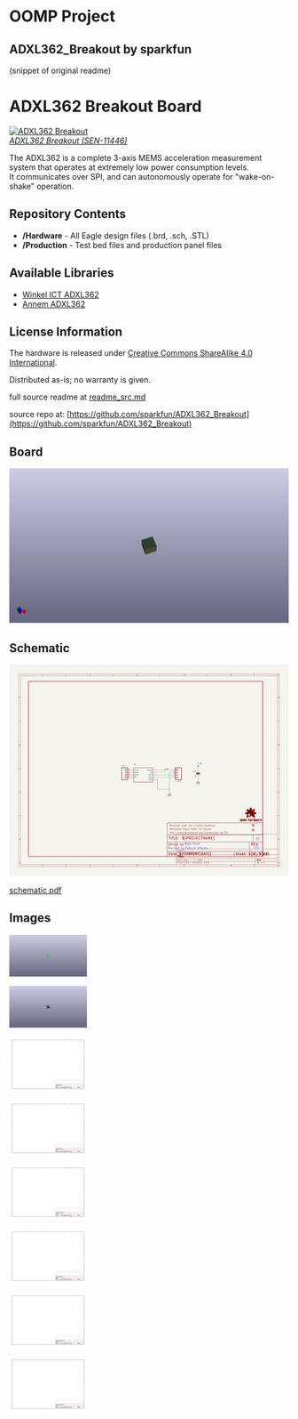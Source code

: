 # OOMP Project  
## ADXL362_Breakout  by sparkfun  
  
(snippet of original readme)  
  
ADXL362 Breakout Board  
======================  
  
[![ADXL362 Breakout](https://cdn.sparkfun.com//assets/parts/7/2/9/8/11446-01a.jpg)  
*ADXL362 Breakout (SEN-11446)*](https://www.sparkfun.com/products/11446)  
  
The ADXL362 is a complete 3-axis MEMS acceleration measurement system that operates at extremely low power consumption levels.  
It communicates over SPI, and can autonomously operate for "wake-on-shake" operation.  
  
Repository Contents  
-------------------  
* **/Hardware** - All Eagle design files (.brd, .sch, .STL)  
* **/Production** - Test bed files and production panel files  
  
Available Libraries  
-----------------------------  
* [Winkel ICT ADXL362](https://github.com/winkelict/ADXL362)  
* [Annem ADXL362](https://github.com/annem/ADXL362)  
  
License Information  
-------------------  
The hardware is released under [Creative Commons ShareAlike 4.0 International](https://creativecommons.org/licenses/by-sa/4.0/).  
  
Distributed as-is; no warranty is given.  
  
  full source readme at [readme_src.md](readme_src.md)  
  
source repo at: [https://github.com/sparkfun/ADXL362_Breakout](https://github.com/sparkfun/ADXL362_Breakout)  
## Board  
  
[![working_3d.png](working_3d_600.png)](working_3d.png)  
## Schematic  
  
[![working_schematic.png](working_schematic_600.png)](working_schematic.png)  
  
[schematic pdf](working_schematic.pdf)  
## Images  
  
[![working_3D_bottom.png](working_3D_bottom_140.png)](working_3D_bottom.png)  
  
[![working_3D_top.png](working_3D_top_140.png)](working_3D_top.png)  
  
[![working_assembly_page_01.png](working_assembly_page_01_140.png)](working_assembly_page_01.png)  
  
[![working_assembly_page_02.png](working_assembly_page_02_140.png)](working_assembly_page_02.png)  
  
[![working_assembly_page_03.png](working_assembly_page_03_140.png)](working_assembly_page_03.png)  
  
[![working_assembly_page_04.png](working_assembly_page_04_140.png)](working_assembly_page_04.png)  
  
[![working_assembly_page_05.png](working_assembly_page_05_140.png)](working_assembly_page_05.png)  
  
[![working_assembly_page_06.png](working_assembly_page_06_140.png)](working_assembly_page_06.png)  
